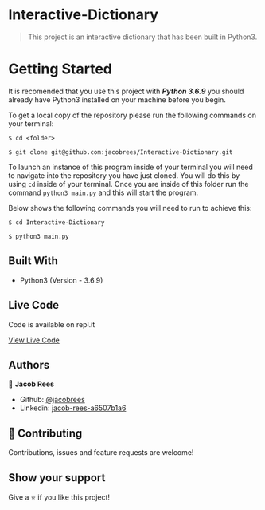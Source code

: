 # Interactive-Dictionary

> This project is an interactive dictionary that has been built in Python3.


# Getting Started
It is recomended that you use this project with ***Python 3.6.9*** you should already have Python3 installed on your machine before you begin.

To get a local copy of the repository please run the following commands on your terminal:

```
$ cd <folder>
```

```
$ git clone git@github.com:jacobrees/Interactive-Dictionary.git
```

To launch an instance of this program inside of your terminal you will need to navigate into the repository you have just cloned. You will do this by using `cd` inside of your terminal. Once you are inside of this folder run the command `python3 main.py` and this will start the program. 

Below shows the following commands you will need to run to achieve this:

```
$ cd Interactive-Dictionary
```

```
$ python3 main.py
```

## Built With

- Python3 (Version - 3.6.9)

## Live Code

Code is available on repl.it

[View Live Code](https://repl.it/@jacobrees24/Interactive-Dictionary#main.py)

## Authors

👤 **Jacob Rees**

- Github: [@jacobrees](https://github.com/jacobrees)
- Linkedin: [jacob-rees-a6507b1a6](https://www.linkedin.com/in/jacob-rees-a6507b1a6/)


## 🤝 Contributing

Contributions, issues and feature requests are welcome!

## Show your support

Give a ⭐️ if you like this project!

